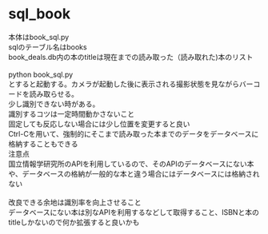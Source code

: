 # sql_book
本体はbook_sql.py
</br>
sqlのテーブル名はbooks</br>
book_deals.db内の本のtitleは現在までの読み取った（読み取れた)本のリスト</br>
</br>python book_sql.py</br>
とすると起動する。カメラが起動した後に表示される撮影状態を見ながらバーコードを読み取らせる。
</br>
少し識別できない時がある。</br>
識別するコツは一定時間動かさないこと</br>
固定しても反応しない場合には少し位置を変更すると良い</br>
Ctrl-Cを用いて、強制的にそこまで読み取った本までのデータをデータベースに格納することもできる
</br>
注意点
</br>
国立情報学研究所のAPIを利用しているので、そのAPIのデータベースにない本や、データベースの格納が一般的な本と違う場合にはデータベースには格納されない</br>
<br>
改良できる余地は識別率を向上させること
</br>
データベースにない本は別なAPIを利用するなどして取得すること、ISBNと本のtitleしかないので何か拡張すると良いかも
